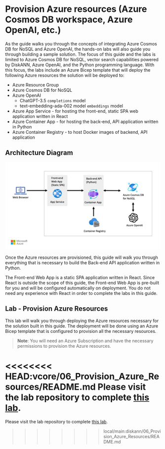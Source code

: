 # Provision Azure resources (Azure Cosmos DB workspace, Azure OpenAI, etc.)

As the guide walks you through the concepts of integrating Azure Cosmos DB for NoSQL and Azure OpenAI, the hands-on labs will also guide you through building a sample solution. The focus of this guide and the labs is limited to Azure Cosmos DB for NoSQL, vector search capabilities powered by DiskANN, Azure OpenAI, and the Python programming language. With this focus, the labs include an Azure Bicep template that will deploy the following Azure resources the solution will be deployed to:

- Azure Resource Group
- Azure Cosmos DB for NoSQL
- Azure OpenAI
  - ChatGPT-3.5 `completions` model
  - text-embedding-ada-002 model `embeddings` model
- Azure App Service - for hosting the front-end, static SPA web application written in React
- Azure Container App - for hosting the back-end, API application written in Python
- Azure Container Registry - to host Docker images of backend, API application

## Architecture Diagram

![Solution architecture diagram showing how the Azure services deployed are connected](media/architecture.jpg)

Once the Azure resources are provisioned, this guide will walk you through everything that is necessary to build the Back-end API application written in Python.

The Front-end Web App is a static SPA application written in React. Since React is outside the scope of this guide, the Front-end Web App is pre-built for you and will be configured automatically on deployment. You do not need any experience with React in order to complete the labs in this guide.

## Lab - Provision Azure Resources

This lab will walk you through deploying the Azure resources necessary for the solution built in this guide. The deployment will be done using an Azure Bicep template that is configured to provision all the necessary resources.

> **Note**: You will need an Azure Subscription and have the necessary permissions to provision the Azure resources.

<<<<<<<< HEAD:vcore/06_Provision_Azure_Resources/README.md
Please visit the lab repository to complete [this lab](/vcore/Labs/deploy/deploy.md).
========
Please visit the lab repository to complete [this lab](../Labs/deploy/deploy.md).
>>>>>>>> local/main:diskann/06_Provision_Azure_Resources/README.md
